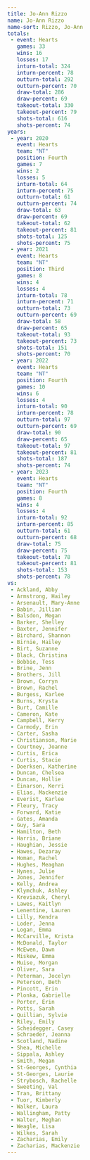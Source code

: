```yaml
---
title: Jo-Ann Rizzo
name: Jo-Ann Rizzo
name-sort: Rizzo, Jo-Ann
totals:
 - event: Hearts
   games: 33
   wins: 16
   losses: 17
   inturn-total: 324
   inturn-percent: 78
   outturn-total: 292
   outturn-percent: 70
   draw-total: 286
   draw-percent: 69
   takeout-total: 330
   takeout-percent: 79
   shots-total: 616
   shots-percent: 74
years:
 - year: 2020
   event: Hearts
   team: "NT"
   position: Fourth
   games: 7
   wins: 2
   losses: 5
   inturn-total: 64
   inturn-percent: 75
   outturn-total: 61
   outturn-percent: 74
   draw-total: 63
   draw-percent: 69
   takeout-total: 62
   takeout-percent: 81
   shots-total: 125
   shots-percent: 75
 - year: 2021
   event: Hearts
   team: "NT"
   position: Third
   games: 8
   wins: 4
   losses: 4
   inturn-total: 78
   inturn-percent: 71
   outturn-total: 73
   outturn-percent: 69
   draw-total: 58
   draw-percent: 65
   takeout-total: 93
   takeout-percent: 73
   shots-total: 151
   shots-percent: 70
 - year: 2022
   event: Hearts
   team: "NT"
   position: Fourth
   games: 10
   wins: 6
   losses: 4
   inturn-total: 90
   inturn-percent: 78
   outturn-total: 97
   outturn-percent: 69
   draw-total: 90
   draw-percent: 65
   takeout-total: 97
   takeout-percent: 81
   shots-total: 187
   shots-percent: 74
 - year: 2023
   event: Hearts
   team: "NT"
   position: Fourth
   games: 8
   wins: 4
   losses: 4
   inturn-total: 92
   inturn-percent: 85
   outturn-total: 61
   outturn-percent: 68
   draw-total: 75
   draw-percent: 75
   takeout-total: 78
   takeout-percent: 81
   shots-total: 153
   shots-percent: 78
vs:
 - Ackland, Abby
 - Armstrong, Hailey
 - Arsenault, Mary-Anne
 - Babin, Jillian
 - Balsdon, Megan
 - Barker, Shelley
 - Baxter, Jennifer
 - Birchard, Shannon
 - Birnie, Hailey
 - Birt, Suzanne
 - Black, Christina
 - Bobbie, Tess
 - Brine, Jenn
 - Brothers, Jill
 - Brown, Corryn
 - Brown, Rachel
 - Burgess, Karlee
 - Burns, Krysta
 - Burt, Camille
 - Cameron, Kate
 - Campbell, Kerry
 - Carmody, Erin
 - Carter, Sasha
 - Christianson, Marie
 - Courtney, Joanne
 - Curtis, Erica
 - Curtis, Stacie
 - Doerksen, Katherine
 - Duncan, Chelsea
 - Duncan, Hollie
 - Einarson, Kerri
 - Elias, Mackenzie
 - Everist, Karlee
 - Fleury, Tracy
 - Forward, Katie
 - Gates, Amanda
 - Guy, Sara
 - Hamilton, Beth
 - Harris, Briane
 - Haughian, Jessie
 - Hawes, Dezaray
 - Homan, Rachel
 - Hughes, Meaghan
 - Hynes, Julie
 - Jones, Jennifer
 - Kelly, Andrea
 - Klymchuk, Ashley
 - Kreviazuk, Cheryl
 - Lawes, Kaitlyn
 - Lenentine, Lauren
 - Lilly, Kendra
 - Loder, Jenna
 - Logan, Emma
 - McCarville, Krista
 - McDonald, Taylor
 - McEwen, Dawn
 - Miskew, Emma
 - Muise, Morgan
 - Oliver, Sara
 - Peterman, Jocelyn
 - Peterson, Beth
 - Pincott, Erin
 - Plonka, Gabrielle
 - Porter, Erin
 - Potts, Sarah
 - Quillian, Sylvie
 - Riley, Emily
 - Scheidegger, Casey
 - Schraeder, Jeanna
 - Scotland, Nadine
 - Shea, Michelle
 - Sippala, Ashley
 - Smith, Megan
 - St-Georges, Cynthia
 - St-Georges, Laurie
 - Strybosch, Rachelle
 - Sweeting, Val
 - Tran, Brittany
 - Tuor, Kimberly
 - Walker, Laura
 - Wallingham, Patty
 - Walter, Meghan
 - Weagle, Lisa
 - Wilkes, Sarah
 - Zacharias, Emily
 - Zacharias, Mackenzie
---
```

